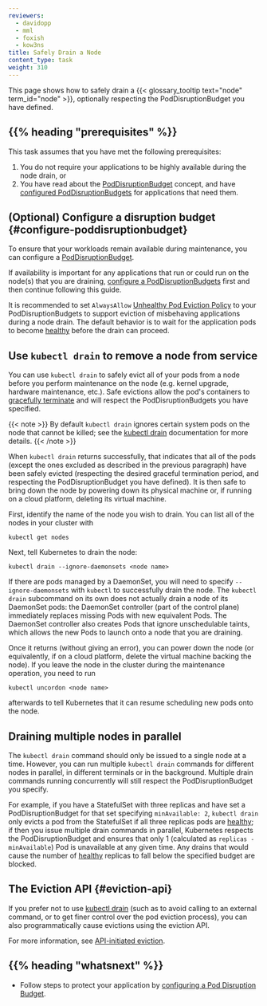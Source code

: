 ```yaml
---
reviewers:
  - davidopp
  - mml
  - foxish
  - kow3ns
title: Safely Drain a Node
content_type: task
weight: 310
---
```


<!-- overview -->

This page shows how to safely drain a {{< glossary_tooltip text="node" term_id="node" >}},
optionally respecting the PodDisruptionBudget you have defined.

## {{% heading "prerequisites" %}}

This task assumes that you have met the following prerequisites:

1. You do not require your applications to be highly available during the
   node drain, or
1. You have read about the [PodDisruptionBudget](/docs/concepts/workloads/pods/disruptions/) concept,
   and have [configured PodDisruptionBudgets](/docs/tasks/run-application/configure-pdb/) for
   applications that need them.

<!-- steps -->

## (Optional) Configure a disruption budget {#configure-poddisruptionbudget}

To ensure that your workloads remain available during maintenance, you can
configure a [PodDisruptionBudget](/docs/concepts/workloads/pods/disruptions/).

If availability is important for any applications that run or could run on the node(s)
that you are draining, [configure a PodDisruptionBudgets](/docs/tasks/run-application/configure-pdb/)
first and then continue following this guide.

It is recommended to set `AlwaysAllow` [Unhealthy Pod Eviction Policy](/docs/tasks/run-application/configure-pdb/#unhealthy-pod-eviction-policy)
to your PodDisruptionBudgets to support eviction of misbehaving applications during a node drain.
The default behavior is to wait for the application pods to become [healthy](/docs/tasks/run-application/configure-pdb/#healthiness-of-a-pod)
before the drain can proceed.

## Use `kubectl drain` to remove a node from service

You can use `kubectl drain` to safely evict all of your pods from a
node before you perform maintenance on the node (e.g. kernel upgrade,
hardware maintenance, etc.). Safe evictions allow the pod's containers
to [gracefully terminate](/docs/concepts/workloads/pods/pod-lifecycle/#pod-termination)
and will respect the PodDisruptionBudgets you have specified.

{{< note >}}
By default `kubectl drain` ignores certain system pods on the node
that cannot be killed; see
the [kubectl drain](/docs/reference/generated/kubectl/kubectl-commands/#drain)
documentation for more details.
{{< /note >}}

When `kubectl drain` returns successfully, that indicates that all of
the pods (except the ones excluded as described in the previous paragraph)
have been safely evicted (respecting the desired graceful termination period,
and respecting the PodDisruptionBudget you have defined). It is then safe to
bring down the node by powering down its physical machine or, if running on a
cloud platform, deleting its virtual machine.

First, identify the name of the node you wish to drain. You can list all of the nodes in your cluster with

```shell
kubectl get nodes
```

Next, tell Kubernetes to drain the node:

```shell
kubectl drain --ignore-daemonsets <node name>
```

If there are pods managed by a DaemonSet, you will need to specify
`--ignore-daemonsets` with `kubectl` to successfully drain the node. The `kubectl drain` subcommand on its own does not actually drain
a node of its DaemonSet pods:
the DaemonSet controller (part of the control plane) immediately replaces missing Pods with
new equivalent Pods. The DaemonSet controller also creates Pods that ignore unschedulable
taints, which allows the new Pods to launch onto a node that you are draining.

Once it returns (without giving an error), you can power down the node
(or equivalently, if on a cloud platform, delete the virtual machine backing the node).
If you leave the node in the cluster during the maintenance operation, you need to run

```shell
kubectl uncordon <node name>
```

afterwards to tell Kubernetes that it can resume scheduling new pods onto the node.

## Draining multiple nodes in parallel

The `kubectl drain` command should only be issued to a single node at a
time. However, you can run multiple `kubectl drain` commands for
different nodes in parallel, in different terminals or in the
background. Multiple drain commands running concurrently will still
respect the PodDisruptionBudget you specify.

For example, if you have a StatefulSet with three replicas and have
set a PodDisruptionBudget for that set specifying `minAvailable: 2`,
`kubectl drain` only evicts a pod from the StatefulSet if all three
replicas pods are [healthy](/docs/tasks/run-application/configure-pdb/#healthiness-of-a-pod);
if then you issue multiple drain commands in parallel,
Kubernetes respects the PodDisruptionBudget and ensures that
only 1 (calculated as `replicas - minAvailable`) Pod is unavailable
at any given time. Any drains that would cause the number of [healthy](/docs/tasks/run-application/configure-pdb/#healthiness-of-a-pod)
replicas to fall below the specified budget are blocked.

## The Eviction API {#eviction-api}

If you prefer not to use [kubectl drain](/docs/reference/generated/kubectl/kubectl-commands/#drain) (such as
to avoid calling to an external command, or to get finer control over the pod
eviction process), you can also programmatically cause evictions using the
eviction API.

For more information, see [API-initiated eviction](/docs/concepts/scheduling-eviction/api-eviction/).

## {{% heading "whatsnext" %}}

- Follow steps to protect your application by [configuring a Pod Disruption Budget](/docs/tasks/run-application/configure-pdb/).
